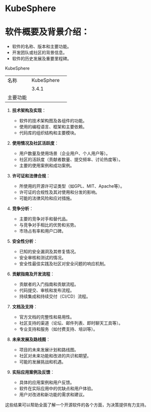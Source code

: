 # KubeSphere

# 软件概要及背景介绍：

- 软件的名称、版本和主要功能。
- 开发团队或社区的背景信息。
- 软件的历史发展及重要里程碑。

KubeSphere

|          |            |      |
| -------- | ---------- | ---- |
| 名称     | KubeSphere |      |
|          | 3.4.1      |      |
| 主要功能 |            |      |



1. **技术架构及实现**：
   - 软件的技术架构图及各组件的功能。
   - 使用的编程语言、框架和主要依赖。
   - 代码库的组织结构和主要模块。

2. **使用情况及社区活跃度**：
   - 用户数量及使用场景（企业用户、个人用户等）。
   - 社区的活跃度（贡献者数量、提交频率、讨论热度等）。
   - 主要的使用案例和成功案例。

3. **许可证和法律合规**：
   - 所使用的开源许可证类型（如GPL、MIT、Apache等）。
   - 许可证的合规性及其对使用和分发的影响。
   - 可能的法律风险和应对措施。

4. **竞争分析**：
   - 主要的竞争对手和替代品。
   - 与竞争对手相比的优势和劣势。
   - 市场占有率和用户口碑。

5. **安全性分析**：
   - 已知的安全漏洞及其修复情况。
   - 安全审核和测试的情况。
   - 安全性最佳实践及社区对安全问题的响应机制。

6. **贡献指南及开发流程**：
   - 贡献者的入门指南和贡献流程。
   - 代码提交、审核和发布流程。
   - 持续集成和持续交付（CI/CD）流程。

7. **文档及支持**：
   - 官方文档的完整性和易用性。
   - 社区支持的渠道（论坛、邮件列表、即时聊天工具等）。
   - 专业支持和服务（如付费支持、培训等）。

8. **未来发展及路线图**：
   - 项目的未来发展计划和路线图。
   - 社区对未来功能和改进的共识和期望。
   - 可能的发展挑战和机遇。

9. **实际应用案例及反馈**：
   - 具体的应用案例和用户反馈。
   - 软件在实际应用中的优缺点和用户体验。
   - 用户对改进和新功能的需求和建议。

这些结果可以帮助全面了解一个开源软件的各个方面，为决策提供有力支持。